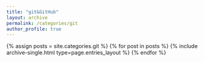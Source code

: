 ```yaml
---
title: "git&GitHub"
layout: archive
permalink: /categories/git
author_profile: true
---
```


{% assign posts = site.categories.git %}
{% for post in posts %} {% include archive-single.html type=page.entries_layout %} {% endfor %}
